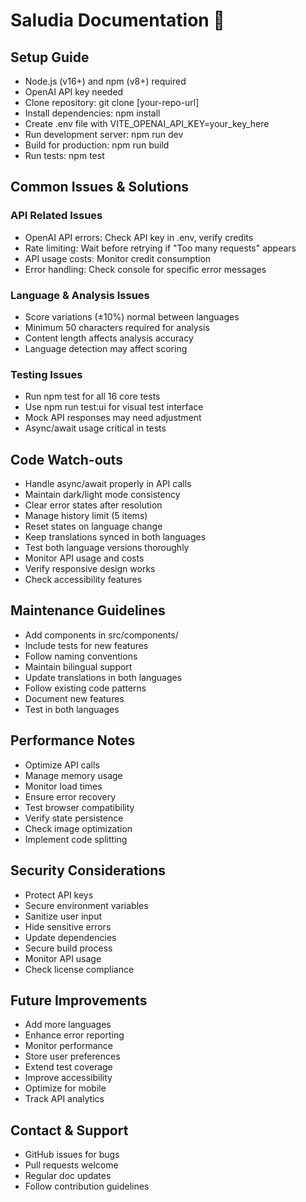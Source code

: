 # Saludia Documentation 🔧

## Setup Guide
- Node.js (v16+) and npm (v8+) required
- OpenAI API key needed
- Clone repository: git clone [your-repo-url]
- Install dependencies: npm install
- Create .env file with VITE_OPENAI_API_KEY=your_key_here
- Run development server: npm run dev
- Build for production: npm run build
- Run tests: npm test

## Common Issues & Solutions

### API Related Issues
- OpenAI API errors: Check API key in .env, verify credits
- Rate limiting: Wait before retrying if "Too many requests" appears
- API usage costs: Monitor credit consumption
- Error handling: Check console for specific error messages

### Language & Analysis Issues
- Score variations (±10%) normal between languages
- Minimum 50 characters required for analysis
- Content length affects analysis accuracy
- Language detection may affect scoring

### Testing Issues
- Run npm test for all 16 core tests
- Use npm run test:ui for visual test interface
- Mock API responses may need adjustment
- Async/await usage critical in tests

## Code Watch-outs
- Handle async/await properly in API calls
- Maintain dark/light mode consistency
- Clear error states after resolution
- Manage history limit (5 items)
- Reset states on language change
- Keep translations synced in both languages
- Test both language versions thoroughly
- Monitor API usage and costs
- Verify responsive design works
- Check accessibility features

## Maintenance Guidelines
- Add components in src/components/
- Include tests for new features
- Follow naming conventions
- Maintain bilingual support
- Update translations in both languages
- Follow existing code patterns
- Document new features
- Test in both languages

## Performance Notes
- Optimize API calls
- Manage memory usage
- Monitor load times
- Ensure error recovery
- Test browser compatibility
- Verify state persistence
- Check image optimization
- Implement code splitting

## Security Considerations
- Protect API keys
- Secure environment variables
- Sanitize user input
- Hide sensitive errors
- Update dependencies
- Secure build process
- Monitor API usage
- Check license compliance

## Future Improvements
- Add more languages
- Enhance error reporting
- Monitor performance
- Store user preferences
- Extend test coverage
- Improve accessibility
- Optimize for mobile
- Track API analytics

## Contact & Support
- GitHub issues for bugs
- Pull requests welcome
- Regular doc updates
- Follow contribution guidelines